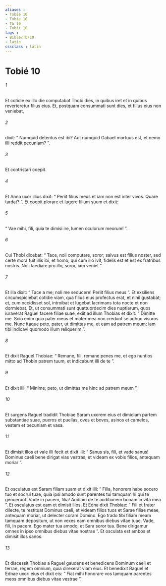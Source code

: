 ```yaml
---
aliases : 
- Tobié 10
- Tobie 10
- Tb 10
- Tobit 10
tags : 
- Bible/Tb/10
- latin
cssclass : latin
---
```


# Tobié 10

###### 1
Et cotidie ex illo die computabat Thobi dies, in quibus iret et in quibus reverteretur filius eius. Et, postquam consummati sunt dies, et filius eius non veniebat, 
###### 2
dixit: “ Numquid detentus est ibi? Aut numquid Gabael mortuus est, et nemo illi reddit pecuniam? ”. 
###### 3
Et contristari coepit. 
###### 4
Et Anna uxor illius dixit: “ Periit filius meus et iam non est inter vivos. Quare tardat? ”. Et coepit plorare et lugere filium suum et dixit: 
###### 5
“ Vae mihi, fili, quia te dimisi ire, lumen oculorum meorum! ”. 
###### 6
Cui Thobi dicebat: “ Tace, noli computare, soror; salvus est filius noster, sed certe mora fuit illis ibi, et homo, qui cum illo ivit, fidelis est et est ex fratribus nostris. Noli taediare pro illo, soror, iam veniet ”. 
###### 7
Et illa dixit: “ Tace a me; noli me seducere! Periit filius meus ”. Et exsiliens circumspiciebat cotidie viam, qua filius eius profectus erat, et nihil gustabat; et, cum occidisset sol, introibat et lugebat lacrimans tota nocte et non dormiebat. Et, ut consummati sunt quattuordecim dies nuptiarum, quos iuraverat Raguel facere filiae suae, exiit ad illum Thobias et dixit: “ Dimitte me. Scio enim quia pater meus et mater mea non credunt se adhuc visuros me. Nunc itaque peto, pater, ut dimittas me, et eam ad patrem meum; iam tibi indicavi quomodo illum reliquerim ”. 
###### 8
Et dixit Raguel Thobiae: “ Remane, fili, remane penes me, et ego nuntios mitto ad Thobin patrem tuum, et indicabunt illi de te ”. 
###### 9
Et dixit illi: “ Minime; peto, ut dimittas me hinc ad patrem meum ”. 
###### 10
Et surgens Raguel tradidit Thobiae Saram uxorem eius et dimidiam partem substantiae suae, pueros et puellas, oves et boves, asinos et camelos, vestem et pecuniam et vasa. 
###### 11
Et dimisit illos et vale illi fecit et dixit illi: “ Sanus sis, fili, et vade sanus! Dominus caeli bene dirigat vias vestras; et videam ex vobis filios, antequam moriar ”. 
###### 12
Et osculatus est Saram filiam suam et dixit illi: “ Filia, honorem habe socero tuo et socrui tuae, quia ipsi amodo sunt parentes tui tamquam hi qui te genuerunt. Vade in pacem, filia! Audiam de te auditionem bonam in vita mea ”. Et osculatus est eam et dimisit illos. Et Edna dixit Thobiae: “ Fili et frater dilecte, te restituat Dominus caeli, et videam filios tuos et Sarae filiae meae, antequam moriar, ut delecter coram Domino. Ego trado tibi filiam meam tamquam depositum, ut non vexes eam omnibus diebus vitae tuae. Vade, fili, in pacem. Ego mater tua amodo, et Sara soror tua. Bene dirigamur omnes in ipso omnibus diebus vitae nostrae ”. Et osculata est ambos et dimisit illos sanos. 
###### 13
Et discessit Thobias a Raguel gaudens et benedicens Dominum caeli et terrae, regem omnium, quia direxerat viam eius. Et benedixit Raguel et Ednae uxori eius et dixit eis: “ Fiat mihi honorare vos tamquam parentes meos omnibus diebus vitae vestrae ”.
